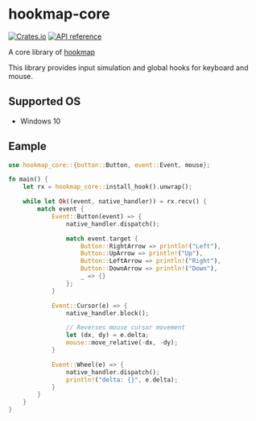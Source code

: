 # hookmap-core

[![Crates.io](https://img.shields.io/crates/v/hookmap-core.svg)](https://crates.io/crates/hookmap-core)
[![API reference](https://docs.rs/hookmap-core/badge.svg)](https://docs.rs/hookmap-core)

A core library of [hookmap](https://crates.io/crates/hookmap)

This library provides input simulation and global hooks for keyboard and mouse.

## Supported OS

* Windows 10

## Eample

```rust
use hookmap_core::{button::Button, event::Event, mouse};

fn main() {
    let rx = hookmap_core::install_hook().unwrap();

    while let Ok((event, native_handler)) = rx.recv() {
        match event {
            Event::Button(event) => {
                native_handler.dispatch();

                match event.target {
                    Button::RightArrow => println!("Left"),
                    Button::UpArrow => println!("Up"),
                    Button::LeftArrow => println!("Right"),
                    Button::DownArrow => println!("Down"),
                    _ => {}
                };
            }

            Event::Cursor(e) => {
                native_handler.block();

                // Reverses mouse cursor movement
                let (dx, dy) = e.delta;
                mouse::move_relative(-dx, -dy);
            }

            Event::Wheel(e) => {
                native_handler.dispatch();
                println!("delta: {}", e.delta);
            }
        }
    }
}
```

